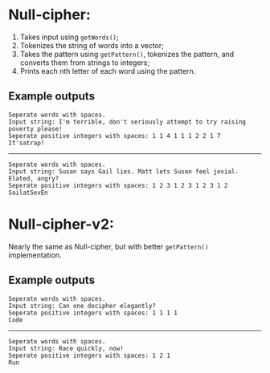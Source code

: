 # Null-cipher:

1. Takes input using `getWords()`;
2. Tokenizes the string of words into a vector;
3. Takes the pattern using `getPattern()`, tokenizes the pattern, and converts them from strings to integers;
4. Prints each nth letter of each word using the pattern.

## Example outputs

	Seperate words with spaces.
	Input string: I'm terrible, don't seriously attempt to try raising poverty please!
	Seperate positive integers with spaces: 1 1 4 1 1 1 2 2 1 7  
	It'satrap!
	
---

	Seperate words with spaces.
	Input string: Susan says Gail lies. Matt lets Susan feel jovial. Elated, angry?
	Seperate positive integers with spaces: 1 2 3 1 2 3 1 2 3 1 2
	SailatSevEn
	
# Null-cipher-v2:

Nearly the same as Null-cipher, but with better `getPattern()` implementation.

## Example outputs

	Seperate words with spaces.
	Input string: Can one decipher elegantly?
	Seperate positive integers with spaces: 1 1 1 1
	Code
	
---
	
	Seperate words with spaces.
	Input string: Race quickly, now!     
	Seperate positive integers with spaces: 1 2 1
	Run
